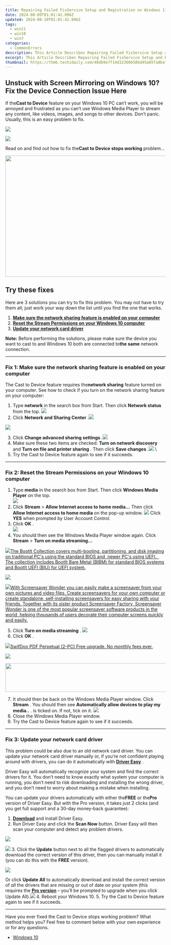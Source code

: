 ```yaml
---
title: Repairing Failed FixService Setup and Registration on Windows 11 OS
date: 2024-08-09T01:01:42.096Z
updated: 2024-08-10T01:01:42.096Z
tags:
  - win11
  - win10
  - win7
categories:
  - CommonErrors
description: This Article Describes Repairing Failed FixService Setup and Registration on Windows 11 OS
excerpt: This Article Describes Repairing Failed FixService Setup and Registration on Windows 11 OS
thumbnail: https://thmb.techidaily.com/40db9e7f14d32360658bd45a85fa8baf591a4c12413f48e4137aa1f90c61fa60.jpg
---
```


## Unstuck with Screen Mirroring on Windows 10? Fix the Device Connection Issue Here

 If the**Cast to Device** feature on your Windows 10 PC can’t work, you will be annoyed and frustrated as you can’t use Windows Media Player to stream any content, like videos, images, and songs to other devices. Don’t panic. Usually, this is an easy problem to fix.

<!-- affiliate ads begin -->
<a href="https://secure.2checkout.com/order/checkout.php?PRODS=37100474&QTY=1&AFFILIATE=108875&CART=1"><img src="https://awario.com/images/pages/index/img-leads-1280@1x.avif" border="0"></a>
<!-- affiliate ads end -->
![](https://images.drivereasy.com/wp-content/uploads/2018/07/img_5b56e2d30d6f5.png)

 Read on and find out how to fix the**Cast to Device stops working** problem…  

<!-- affiliate ads begin -->
<a href="https://twopages.pxf.io/c/5597632/2016067/18544" target="_top" id="2016067"><img src="//a.impactradius-go.com/display-ad/18544-2016067" border="0" alt="" width="1020" height="380"/></a><img height="0" width="0" src="https://imp.pxf.io/i/5597632/2016067/18544" style="position:absolute;visibility:hidden;" border="0" />
<!-- affiliate ads end -->
## Try these fixes

 Here are 3 solutions you can try to fix this problem. You may not have to try them all; just work your way down the list until you find the one that works.

1. **[Make sure the network sharing feature is enabled on your computer](#fix1)**
2. [**Reset the Stream Permissions on your Windows 10 computer**](#fix2)
3. **[Update your network card driver](#fix3)**

**Note:** Before performing the solutions, please make sure the device you want to cast to and Windows 10 both are connected to**the same** network connection.  

---

### Fix 1: Make sure the network sharing feature is enabled on your computer

 The Cast to Device feature requires the**network sharing** feature turned on your computer. See how to check if you turn on the network sharing feature on your computer:

1. Type **network**  in the search box from Start. Then click **Network status**  from the top. ![](https://images.drivereasy.com/wp-content/uploads/2018/11/img_5be292e88d6b9.jpg)
2. Click **Network and Sharing Center** .![](https://images.drivereasy.com/wp-content/uploads/2017/09/img_59b201e6b5d28.png)
<!-- affiliate ads begin -->
<a href="https://secure.2checkout.com/order/checkout.php?PRODS=3727260&QTY=1&AFFILIATE=108875&CART=1"><img src="http://www.aiseesoft.com/avangate/30p/banner.jpg" border="0"></a>
<!-- affiliate ads end -->
3. Click **Change advanced sharing settings** .![](https://images.drivereasy.com/wp-content/uploads/2017/09/img_59b2021ead444.jpg)
4. Make sure these two items are checked: **Turn on network discovery**  and **Turn on file and printer sharing** . Then click **Save changes** .![](https://images.drivereasy.com/wp-content/uploads/2017/09/img_59b202ab94c35.png) \\
5. Try the Cast to Device feature again to see if it succeeds.

---

### Fix 2: Reset the Stream Permissions on your Windows 10 computer

1. Type **media**  in the search box from Start. Then click **Windows Media Player**  on the top.  
![](https://images.drivereasy.com/wp-content/uploads/2018/11/img_5be293f031923.jpg)
2. Click **Stream** \>   **Allow Internet access to home media…** Then click   **Allow Internet access to home media**  on the pop-up window. ![](https://images.drivereasy.com/wp-content/uploads/2017/09/img_59b2052f70b25.jpg) Click **YES**  when prompted by User Account Control.
3. Click **OK** .  
![](https://images.drivereasy.com/wp-content/uploads/2017/03/7-9.png)
4. You should then see the Windows Media Player window again. Click **Stream** \>   **Turn on media streaming…**  
<!-- affiliate ads begin -->
<a href="https://secure.2checkout.com/order/checkout.php?PRODS=45152810&QTY=1&AFFILIATE=108875&CART=1"> <img src="https://secure.avangate.com/images/merchant/842ca578342915ccb8ae069595ba7233/products/copy_bootit-ss1_178x139.jpg" border="0">The BootIt Collection covers multi-booting, partitioning, and disk imaging on traditional PC's using the standard BIOS and  newer PC's using UEFI.   The collection includes BootIt Bare Metal (BIBM) for standard BIOS systems and BootIt UEFI (BIU) for UEFI system. 
</a>
<!-- affiliate ads end -->
**![](https://images.drivereasy.com/wp-content/uploads/2017/03/8-10.png)**
<!-- affiliate ads begin -->
<a href="https://secure.2checkout.com/order/checkout.php?PRODS=195080&QTY=1&AFFILIATE=108875&CART=1"><img src="https://www.blumentals.net/scrwonder/images/screensaver-software.png" border="0">With Screensaver Wonder you can easily make a screensaver from your own pictures and video files. Create screensavers for your own computer or create standalone, self-installing screensavers for easy sharing with your friends. Together with its sister product Screensaver Factory, Screensaver Wonder is one of the most popular screensaver software products in the world, helping thousands of users decorate their computer screens quickly and easily.</a>
<!-- affiliate ads end -->
5. Click   **Turn on media streaming**  . ![](https://images.drivereasy.com/wp-content/uploads/2017/03/9-4.png)
6. Click **OK** .  
<!-- affiliate ads begin -->
<a href="https://purchase.swifdoo.com/order/checkout.php?PRODS=38709260&QTY=1&AFFILIATE=108875&CART=1"><img src="https://secure.avangate.com/images/merchant/8b932759a5a04ddb34bf79e3f9072e4b/products/Product%20box%20white-1024x1024.png" border="0">SwifDoo PDF Perpetual (2-PC)  Free upgrade. No monthly fees ever. </a>
<!-- affiliate ads end -->
![](https://images.drivereasy.com/wp-content/uploads/2017/03/10-5.png)
<!-- affiliate ads begin -->
<a href="https://arkmc.pxf.io/c/5597632/427477/5172" target="_top" id="427477"><img src="//a.impactradius-go.com/display-ad/5172-427477" border="0" alt="" width="728" height="90"/></a><img height="0" width="0" src="https://arkmc.pxf.io/i/5597632/427477/5172" style="position:absolute;visibility:hidden;" border="0" />
<!-- affiliate ads end -->
7. It should then be back on the Windows Media Player window. Click **Stream**  . You should then see   **Automatically allow devices to play my media..**  . is ticked on. If not, tick on it. ![](https://images.drivereasy.com/wp-content/uploads/2018/03/img_5abdb45e36f73.jpg)
8. Close the Windows Media Player window.
9. Try the Cast to Device feature again to see if it succeeds.

---

### Fix 3: Update your network card driver

 This problem could be also due to an old network card driver.  You can update your network card driver manually or, if you’re not confident playing around with drivers, you can do it automatically with **[Driver Easy](https://tools.techidaily.com/drivereasy/download/)** .

 Driver Easy will automatically recognize your system and find the correct drivers for it. You don’t need to know exactly what system your computer is running, you don’t need to risk downloading and installing the wrong driver, and you don’t need to worry about making a mistake when installing.

 You can update your drivers automatically with either the**FREE** or the**Pro** version of Driver Easy. But with the Pro version, it takes just 2 clicks (and you get full support and a 30-day money-back guarantee):

1. **[Download](https://tools.techidaily.com/drivereasy/download/)**   and install Driver Easy.
2. Run Driver Easy and click the **Scan Now** button. Driver Easy will then scan your computer and detect any problem drivers.  
<!-- affiliate ads begin -->
<a href="https://shop.mondly.com/affiliate.php?ACCOUNT=ATISTUDI&AFFILIATE=108875&PATH=https%3A%2F%2Fwww.mondly.com%3FAFFILIATE%3D108875%26RESOURCE%3D%2BGeneral%2B970x90%2B"><img src="https://secure.avangate.com/images/merchant/69c418c33ec2e1a4267fa9bb77fa1428/general-970x90.gif" border="0"></a>
<!-- affiliate ads end -->
![](https://images.drivereasy.com/wp-content/uploads/2017/09/img_59b0e8904a209.jpg)
3. Click the **Update** button next to all the flagged drivers to automatically download the correct version of this driver, then you can manually install it (you can do this with the **FREE** version).  
<!-- affiliate ads begin -->
<a href="https://secure.2checkout.com/order/checkout.php?PRODS=4728277&QTY=1&AFFILIATE=108875&CART=1"><img src="https://secure.avangate.com/images/merchant/f7f07e7dab09533bc71247a5b29a7373/products/1_iDeviceMessageBox.png" border="0"></a>
<!-- affiliate ads end -->
 Or click **Update All**  to automatically download and install the correct version of _all_ the drivers that are missing or out of date on your system (this requires the **[Pro version](https://tools.techidaily.com/drivereasy/download/)**  – you’ll be prompted to upgrade when you click Update All).![](https://images.drivereasy.com/wp-content/uploads/2017/09/img_59b2095b8135c.jpg)
4. Reboot your Windows 10.
5. Try the Cast to Device feature again to see if it succeeds.

---

 Have you ever fixed the Cast to Device stops working problem? What method helps you? Feel free to comment below with your own experience or for any questions.

* [Windows 10](https://tools.techidaily.com/drivereasy/download/)

<ins class="adsbygoogle"
     style="display:block"
     data-ad-format="autorelaxed"
     data-ad-client="ca-pub-7571918770474297"
     data-ad-slot="1223367746"></ins>



<ins class="adsbygoogle"
     style="display:block"
     data-ad-client="ca-pub-7571918770474297"
     data-ad-slot="8358498916"
     data-ad-format="auto"
     data-full-width-responsive="true"></ins>
